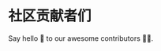<script setup>
import { VPTeamMembers } from 'vitepress/theme'

const members = [
  {
    avatar: 'https://avatars.githubusercontent.com/u/130636283?s=400&u=53d609287147e43e4f3cff48d30fc9dec1dc3286&v=4',
    name: 'MaxWell Pan',
    title: 'Developer',
    links: [
      { icon: 'github', link: 'https://github.com/panyongxu1002' },
      { icon: 'twitter', link: 'https://twitter.com/YongxuPan' }
    ]
  },
  {
    avatar: 'https://avatars.githubusercontent.com/u/16284115?s=400&u=421bf4e971a70e62fd9426e265a12eefc4aed991&v=4',
    name: 'Ian Xu',
    title: 'DevRel & Developer',
    links: [
      { icon: 'github', link: 'https://github.com/panyongxu1002' },
      { icon: 'twitter', link: 'https://twitter.com/imxy007' }
    ]
  },
  {
    avatar: 'https://avatars.githubusercontent.com/u/177317268?v=4&size=400',
    name: 'Jeason Zhang',
    title: 'Developer',
    links: [
      { icon: 'github', link: 'https://github.com/jeasonzhang-eth' },
      { icon: 'twitter', link: 'https://x.com/jeason52' }
    ]
  },
  {
    avatar: 'https://avatars.githubusercontent.com/u/84056084?v=4',
    name: 'Finch Ren',
    title: 'Developer',
    links: [
      { icon: 'github', link: 'https://github.com/BigBroFinch' },
      { icon: 'twitter', link: 'https://twitter.com/FinchR1992' }
    ]
  },
  {
    avatar: 'https://avatars.githubusercontent.com/u/58540575?s=400&u=fa72e490906630899bc4b074db0f9a7e88e65f23&v=4',
    name: 'Sun',
    title: 'Developer',
    links: [
      { icon: 'github', link: 'https://github.com/jiahao6635' },
      { icon: 'twitter', link: 'https://x.com/shi_xiao0101' }
    ]
  },
  {
    avatar: 'https://avatars.githubusercontent.com/u/4446580?v=4',
    name: 'King',
    title: 'Developer',
    links: [
      { icon: 'github', link: 'https://github.com/lispking' },
      { icon: 'twitter', link: 'https://x.com/lispking' }
    ]
  },
  {
    avatar: 'https://avatars.githubusercontent.com/u/562589?v=4',
    name: 'Ourai L.',
    title: 'Developer',
    links: [
      { icon: 'github', link: 'https://github.com/ourai' },
      { icon: 'twitter', link: 'https://x.com/fxxkol' }
    ]
  },
]
</script>

# 社区贡献者们

Say hello 👋 to our awesome contributors 🧑‍💻.

<VPTeamMembers size="small" :members="members"></VPTeamMembers>
